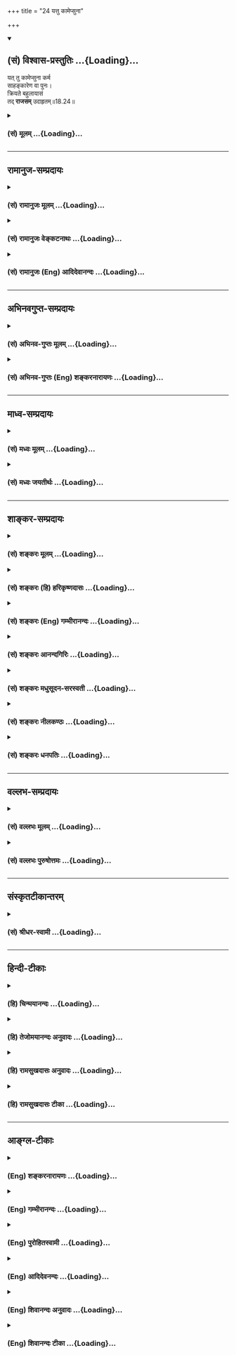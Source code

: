 +++
title = "24 यत्तु कामेप्सुना"

+++
<div class="js_include" newlevelforh1="2" title="(सं) विश्वास-प्रस्तुतिः" unfilled url="/mahAbhAratam/vyAsaH/shlokashaH/06-bhIShma-parva/03-bhagavad-gItA-parva/saMskRtam/vishvAsa-prastutiH/18_moxa-saMnyAsa-yogaH/24_yattu_kAmepsunA.md">
<details open><summary><h2>(सं) विश्वास-प्रस्तुतिः ...{Loading}...</h2></summary>

यत् तु कामेप्सुना कर्म  
साहङ्कारेण वा पुनः।  
क्रियते बहुलायासं  
तद् **राजसम्** उदाहृतम्॥18.24॥
</details>
</div>
<div class="js_include collapsed" newlevelforh1="3" title="(सं) मूलम्" unfilled url="/mahAbhAratam/vyAsaH/shlokashaH/06-bhIShma-parva/03-bhagavad-gItA-parva/saMskRtam/mUlam/18_moxa-saMnyAsa-yogaH/24_yattu_kAmepsunA.md">
<details><summary><h3>(सं) मूलम् ...{Loading}...</h3></summary>

यत्तु कामेप्सुना कर्म साहङ्कारेण वा पुनः।  
क्रियते बहुलायासं तद्राजसमुदाहृतम्।।18.24।।
</details>
</div>


_________________
## रामानुज-सम्प्रदायः
<div class="js_include collapsed" newlevelforh1="3" title="(सं) रामानुजः मूलम्" unfilled url="/mahAbhAratam/vyAsaH/shlokashaH/06-bhIShma-parva/03-bhagavad-gItA-parva/saMskRtam/rAmAnujaH/mUlam/18_moxa-saMnyAsa-yogaH/24_yattu_kAmepsunA.md">
<details><summary><h3>(सं) रामानुजः मूलम् ...{Loading}...</h3></summary>

।।18.24।।**यत् तु पुनः कामेप्सुना** फलप्रेप्सुना **साहंकारेण वा;**
वाशब्दः चार्थे; कर्तृत्वाभिमानयुक्तेन च; **बहुलायासं** यत् **कर्म
क्रियते; तत् राजसम्** -- बहुलायासम् इदं कर्म मया एव क्रियते
इत्येवंरूपाभिमानयुक्तेन यत् कर्म क्रियते तद् राजसम् इत्यर्थः।

</details>
</div>
<div class="js_include collapsed" newlevelforh1="3" title="(सं) रामानुजः वेङ्कटनाथः" unfilled url="/mahAbhAratam/vyAsaH/shlokashaH/06-bhIShma-parva/03-bhagavad-gItA-parva/saMskRtam/rAmAnujaH/venkaTanAthaH/18_moxa-saMnyAsa-yogaH/24_yattu_kAmepsunA.md">
<details><summary><h3>(सं) रामानुजः वेङ्कटनाथः ...{Loading}...</h3></summary>

  
  
।।18.24।। कामेप्सुना इत्यनेनअफलप्रेप्सुना \[18।23\] इत्युक्तविपरीतोक्तं
व्यनक्ति -- फलप्रेप्सुनेति। सम्बन्धसामान्यषष्ठ्याऽत्र समासः। अत्र
विकल्पाद्यसम्भवात्वाशब्दश्चार्थ इत्युक्तम्।
प्रवृत्तिप्रधानरजोमूलतयाऽनुपयुक्तप्रयासमिश्रणाद्बहुलायासत्वम्। तत्र च
सर्वत्र स्वयमेव हेतुरित्यभिमानः साहङ्कारशब्देन विवक्षितः। तत एव
बहुलायासपदं च सप्रयोजनमित्यभिप्रायेणाऽऽहबहुलायासमिदं कर्म मयैवेति।  
  

</details>
</div>
<div class="js_include collapsed" newlevelforh1="3" title="(सं) रामानुजः (Eng) आदिदेवानन्दः" unfilled url="/mahAbhAratam/vyAsaH/shlokashaH/06-bhIShma-parva/03-bhagavad-gItA-parva/saMskRtam/rAmAnujaH/english/AdidevAnandaH/18_moxa-saMnyAsa-yogaH/24_yattu_kAmepsunA.md">
<details><summary><h3>(सं) रामानुजः (Eng) आदिदेवानन्दः ...{Loading}...</h3></summary>

18.24 But whatever act is performed by one who seeks to gratify his desires, viz., by one who desires the results of his action and with the feeling of egoism, viz., has the misconceived notion that oneself is the agent; and with a great deal of effort - such an act is of the nature of Rajas. Here va (or) is used in the sense of ca (and). Whatever action is performed by one who possesses the misconceived notion, 'This action demanding enormous effort is performed entirely by me' - it is said to be Rajasika.

</details>
</div>


_________________
## अभिनवगुप्त-सम्प्रदायः
<div class="js_include collapsed" newlevelforh1="3" title="(सं) अभिनव-गुप्तः मूलम्" unfilled url="/mahAbhAratam/vyAsaH/shlokashaH/06-bhIShma-parva/03-bhagavad-gItA-parva/saMskRtam/abhinava-guptaH/mUlam/18_moxa-saMnyAsa-yogaH/24_yattu_kAmepsunA.md">
<details><summary><h3>(सं) अभिनव-गुप्तः मूलम् ...{Loading}...</h3></summary>

।।18.23 -- 18.25।। नियतमित्यादि तामसमुच्यते इत्यन्तम्। नियतम् --
कर्तव्यमिति। क्लेशैः अविद्याद्यैः बहुलं +++(S बहुलैः )+++ व्याप्तम्। मोहात्
अभिनिवेशमयात्।

</details>
</div>
<div class="js_include collapsed" newlevelforh1="3" title="(सं) अभिनव-गुप्तः (Eng) शङ्करनारायणः" unfilled url="/mahAbhAratam/vyAsaH/shlokashaH/06-bhIShma-parva/03-bhagavad-gItA-parva/saMskRtam/abhinava-guptaH/english/shankaranArAyaNaH/18_moxa-saMnyAsa-yogaH/24_yattu_kAmepsunA.md">
<details><summary><h3>(सं) अभिनव-गुप्तः (Eng) शङ्करनारायणः ...{Loading}...</h3></summary>

18.24 See Comment under 18.25

</details>
</div>


_________________
## माध्व-सम्प्रदायः
<div class="js_include collapsed" newlevelforh1="3" title="(सं) मध्वः मूलम्" unfilled url="/mahAbhAratam/vyAsaH/shlokashaH/06-bhIShma-parva/03-bhagavad-gItA-parva/saMskRtam/madhvaH/mUlam/18_moxa-saMnyAsa-yogaH/24_yattu_kAmepsunA.md">
<details><summary><h3>(सं) मध्वः मूलम् ...{Loading}...</h3></summary>

।।18.24।। Sri Madhvacharya did not comment on this sloka.,

</details>
</div>
<div class="js_include collapsed" newlevelforh1="3" title="(सं) मध्वः जयतीर्थः" unfilled url="/mahAbhAratam/vyAsaH/shlokashaH/06-bhIShma-parva/03-bhagavad-gItA-parva/saMskRtam/madhvaH/jayatIrthaH/18_moxa-saMnyAsa-yogaH/24_yattu_kAmepsunA.md">
<details><summary><h3>(सं) मध्वः जयतीर्थः ...{Loading}...</h3></summary>

।।18.24।। Sri Jayatirtha did not comment on this sloka.  
  

</details>
</div>


_________________
## शाङ्कर-सम्प्रदायः
<div class="js_include collapsed" newlevelforh1="3" title="(सं) शङ्करः मूलम्" unfilled url="/mahAbhAratam/vyAsaH/shlokashaH/06-bhIShma-parva/03-bhagavad-gItA-parva/saMskRtam/shankaraH/mUlam/18_moxa-saMnyAsa-yogaH/24_yattu_kAmepsunA.md">
<details><summary><h3>(सं) शङ्करः मूलम् ...{Loading}...</h3></summary>

।।18.24।। --,**यत्तु कामेप्सुना** कर्मफलप्रेप्सुना इत्यर्थः; **कर्म
साहंकारेण** (वा गी0) इति न तत्त्वज्ञानापेक्षया। किं तर्हि
लौकिकश्रोत्रियनिरहंकारापेक्षया। यो हि परमार्थनिरहंकारः आत्मवित्; न तस्य
कामेप्सुत्वबहुलायासकर्तृत्वप्राप्तिः अस्ति। सात्त्विकस्यापि कर्मणः
अनात्मवित् साहंकारः कर्ता; किमुत राजसतामसयोः। लोके अनात्मविदपि
श्रोत्रियो निरहंकारः उच्यते निरहंकारः अयं ब्राह्मणः इति। तस्मात्
तदपेक्षयैव साहंकारेण वा इति उक्तम्। **पुनः**शब्दः पादपूरणार्थः।
**क्रियते** **बहुलायासं** कर्त्रा महता आयासेन निर्वर्त्यते; **तत्** कर्म
**राजसम् उदाहृतम्**।।

</details>
</div>
<div class="js_include collapsed" newlevelforh1="3" title="(सं) शङ्करः (हि) हरिकृष्णदासः" unfilled url="/mahAbhAratam/vyAsaH/shlokashaH/06-bhIShma-parva/03-bhagavad-gItA-parva/saMskRtam/shankaraH/hindI/harikRShNadAsaH/18_moxa-saMnyAsa-yogaH/24_yattu_kAmepsunA.md">
<details><summary><h3>(सं) शङ्करः (हि) हरिकृष्णदासः ...{Loading}...</h3></summary>

।।18.24।। जो कर्म; भोगरूप फलकी इच्छावाले पुरुषद्वारा या अहंकारयुक्त
पुरुषद्वारा ( किया जाता है )। इस श्लोकमें साहंकारेण पद तत्त्वज्ञानकी
अपेक्षासे नहीं है। तो क्या है वेदशास्त्रको जाननेवाले लौकिक निरहंकारीकी
अपेक्षासे है क्योंकि जो वास्तविक निरहंकारी आत्मवेत्ता है; उसमें तो
फलेच्छुकता और बहुत परिश्रमयुक्त कर्तृत्वकी आशंका ही नहीं हो सकती।
सात्त्विक कर्मका भी कर्ता; आत्मतत्त्वको न जाननेवाला अहंकारयुक्त मनुष्य
ही होता है; फिर राजसतामस कर्मोंके कर्ताकी तो बात ही क्या है संसारमें
आत्मतत्त्वको न जाननेवाला भी; वेदशास्त्रका ज्ञाता पुरुष निरहंकारी कहा
जाता है। जैसे अमुक ब्राह्मण निरहंकारी है ऐसा प्रयोग होता है। सुतरां ऐसे
पुरुषकी अपेक्षासे ही इस श्लोकमें साहंकारेण वा यह वचन कहा गया है। पुनः
शब्द पादपूर्ण करनेके लिये है। तथा जो कर्म बहुत परिश्रमसे युक्त है;
अर्थात् करनेवाला जिसको बहुत परिश्रमसे कर पाता है; वह कर्म राजस कहा गया
है।

</details>
</div>
<div class="js_include collapsed" newlevelforh1="3" title="(सं) शङ्करः (Eng) गम्भीरानन्दः" unfilled url="/mahAbhAratam/vyAsaH/shlokashaH/06-bhIShma-parva/03-bhagavad-gItA-parva/saMskRtam/shankaraH/english/gambhIrAnandaH/18_moxa-saMnyAsa-yogaH/24_yattu_kAmepsunA.md">
<details><summary><h3>(सं) शङ्करः (Eng) गम्भीरानन्दः ...{Loading}...</h3></summary>

18.24 But tat, that; karma, action; udahrtam, is said to be; rajasam,
born of rajas; yat, which; is kriyate, done; kamepsuna by one desirous
of results; va, or; saahankarena, by one who is egotistic; and
bahulaayasam, which is highly strenuous, accomplished by the agent with
great effort. 'Egotistic' is not used in contrast to knowledge of Truth.
What then; It is used in contrast to the absence of egotism in an
ordinary person versed in the Vedic path. For in the case of the knower
of the Self, who is not egotistic in the real sense, there is no estion
of his being desirous of results or of being an agent of actions reiring
great effort. Even of actions born of sattva, the agent is one who has
not realized the Self and is possessed of egoism; what to speak of
actions born of rajas and tamas! In common parlance, a person versed in
the Vedic path, even though not possessing knowledge of the Self, is
spoken of as being free from egotism thus-'This Brahmana is free from
egotism'. Therefore, 'sahan-karena va' is said in contrast to him only.
Punah (again) is used to complete the meter.

</details>
</div>
<div class="js_include collapsed" newlevelforh1="3" title="(सं) शङ्करः आनन्दगिरिः" unfilled url="/mahAbhAratam/vyAsaH/shlokashaH/06-bhIShma-parva/03-bhagavad-gItA-parva/saMskRtam/shankaraH/AnandagiriH/18_moxa-saMnyAsa-yogaH/24_yattu_kAmepsunA.md">
<details><summary><h3>(सं) शङ्करः आनन्दगिरिः ...{Loading}...</h3></summary>

।।18.24।। राजसं कर्म निर्दिशति -- **यत्त्विति।** फलप्रेप्सुना कर्त्रा
यत्कर्म क्रियते तद्राजसमित्युत्तरत्र संबन्धः। तत्त्वज्ञानवता निरहंकारेण
साहंकारेण तत्वज्ञेन क्रियते कर्मेति विवक्षां वारयति -- **साहंकारेणेति।**
तत्त्वज्ञानवता निरहंकारेण कृतं कर्मापेक्ष्य साहंकारेणाज्ञेन
कृतमेतत्कर्मेति न विवक्ष्यते चेत्तर्हि किमत्र विवक्षितमिति पृच्छति --
**किं तर्हीति।** यो हि दुरितरहितः श्रोत्रियो लोकादनपेतस्तस्य
यदहंकारवर्जितं कर्म तदपेक्षयेदं साहंकारेण कृतं कर्मेत्युक्तमित्याह --
**लौकिकेति।** ननु तत्त्वज्ञानवतो निरहंकारस्य कर्मकर्तृत्वमपेक्ष्य
साहंकारेणेत्यादि किं नेष्यते तत्राह -- **यो हीति।** विशेषणान्तरवशादेव
तत्त्वविदो निवारितत्वान्न तदपेक्षमिदं विशेषणमित्यर्थः। साहंकारस्यैव
राजसे कर्मणि कर्तृत्वमित्येतत्कैमुतिकन्यायेन साधयति --
**सात्त्विकस्येति।** नन्वात्मविदोऽन्यस्य निरहंकारत्वायोगात्कथं तदपेक्षया
साहंकारेणेत्युक्तं तत्राह -- **लोक इति।**

</details>
</div>
<div class="js_include collapsed" newlevelforh1="3" title="(सं) शङ्करः मधुसूदन-सरस्वती" unfilled url="/mahAbhAratam/vyAsaH/shlokashaH/06-bhIShma-parva/03-bhagavad-gItA-parva/saMskRtam/shankaraH/madhusUdana-sarasvatI/18_moxa-saMnyAsa-yogaH/24_yattu_kAmepsunA.md">
<details><summary><h3>(सं) शङ्करः मधुसूदन-सरस्वती ...{Loading}...</h3></summary>

।।18.24।। यत्त्विति। तुः सात्त्विकाद्भिनत्ति। कामेप्सुना फलकामेन कर्त्रा
साहंकारेण प्रागुक्तसङ्गात्मकगर्वयुक्तेन च। वाशब्दः समुच्चये।
पुनरित्यनियतं यावत्कामनं काम्यावृत्तेः बहुलायासं सर्वाङ्गोपसंहारेण
क्लेशावहं यत्काम्यं कर्म क्रियते तद्राजसमुदाहृतम्। अत्र संर्वैर्विशेषणैः
सात्त्विकसर्वविशेषणव्यतिरेको दर्शितः।

</details>
</div>
<div class="js_include collapsed" newlevelforh1="3" title="(सं) शङ्करः नीलकण्ठः" unfilled url="/mahAbhAratam/vyAsaH/shlokashaH/06-bhIShma-parva/03-bhagavad-gItA-parva/saMskRtam/shankaraH/nIlakaNThaH/18_moxa-saMnyAsa-yogaH/24_yattu_kAmepsunA.md">
<details><summary><h3>(सं) शङ्करः नीलकण्ठः ...{Loading}...</h3></summary>

।।18.24।। यत्तु कामेप्सुना फलार्थिना साहंकारेण। यद्यपि
सात्त्विकोऽप्यनात्मवित्साहंकारस्तथाप्यहमेव कर्मकुशलो महान् श्रोत्रिय
इत्यभिमानोऽहंकारस्तद्वता साहंकारेण। वा शब्दश्चार्थे। क्रियते
बहुलायासमतिश्रमकरं तत्कर्म राजसमुदाहृतम्।

</details>
</div>
<div class="js_include collapsed" newlevelforh1="3" title="(सं) शङ्करः धनपतिः" unfilled url="/mahAbhAratam/vyAsaH/shlokashaH/06-bhIShma-parva/03-bhagavad-gItA-parva/saMskRtam/shankaraH/dhanapatiH/18_moxa-saMnyAsa-yogaH/24_yattu_kAmepsunA.md">
<details><summary><h3>(सं) शङ्करः धनपतिः ...{Loading}...</h3></summary>

।।18.24।। सात्त्विकं कर्मोकत्वा राजसं तदुदाहरति -- यत्त्विति।
सात्त्विकाद्वैलक्षण्यद्योतकस्तुः। कामेप्सुना फलेप्सुना साहंकारेण वा पुनः
मत्समः कोऽन्यः श्रोत्रियोऽस्तीत्येवमहंकाराभिनिवेशेन तत्त्वज्ञानवतो
निरहंकारस्य कर्मकर्तृत्वमपेक्ष्य साहंकारेणेति न भ्रमितव्यं तस्य
कर्मण्यनधिकृतत्वात्। किंतु मत्सदृशोऽन्यः श्रोत्रियो
नास्तीत्यभिमानरहितोऽनात्मविदपि लोके निरहंकार इत्युच्यमानो यस्तमपेक्ष्य
साहंकारेण वा पुनरित्युच्यते। बहुलायासं महता आयासेन क्लेशेन निर्वर्त्यं
यत्कर्म क्रियते तद्राजसमुदाहृतम्।

</details>
</div>


_________________
## वल्लभ-सम्प्रदायः
<div class="js_include collapsed" newlevelforh1="3" title="(सं) वल्लभः मूलम्" unfilled url="/mahAbhAratam/vyAsaH/shlokashaH/06-bhIShma-parva/03-bhagavad-gItA-parva/saMskRtam/vallabhaH/mUlam/18_moxa-saMnyAsa-yogaH/24_yattu_kAmepsunA.md">
<details><summary><h3>(सं) वल्लभः मूलम् ...{Loading}...</h3></summary>

।।18.24।। यत्त्विति। कामेप्सुना फलेप्सुना कर्तृत्वाद्यहङ्कारपूर्वकेन
वाममेदं फलजनकं कर्म इति बहुल आयासो यत्र तद्राजसम्।

</details>
</div>
<div class="js_include collapsed" newlevelforh1="3" title="(सं) वल्लभः पुरुषोत्तमः" unfilled url="/mahAbhAratam/vyAsaH/shlokashaH/06-bhIShma-parva/03-bhagavad-gItA-parva/saMskRtam/vallabhaH/puruShottamaH/18_moxa-saMnyAsa-yogaH/24_yattu_kAmepsunA.md">
<details><summary><h3>(सं) वल्लभः पुरुषोत्तमः ...{Loading}...</h3></summary>

  
  
।।18.24।। राजसं कर्माऽऽह -- यत्त्विति। यत् पुनः कर्म कामेप्सुना
फलप्राप्त्यभिलाषेण वा; फलाभिलाषरहितेन साहङ्कारेण लोकेषु
स्वमहत्त्वख्यापनाय पुनः बहुलायासं अतिक्लेशयुक्तं शारीरोपद्रवसहितं
क्रियते तत् कर्म राजस मुदाहृतम्।  
  

</details>
</div>


_________________
## संस्कृतटीकान्तरम्
<div class="js_include collapsed" newlevelforh1="3" title="(सं) श्रीधर-स्वामी" unfilled url="/mahAbhAratam/vyAsaH/shlokashaH/06-bhIShma-parva/03-bhagavad-gItA-parva/saMskRtam/shrIdhara-svAmI/18_moxa-saMnyAsa-yogaH/24_yattu_kAmepsunA.md">
<details><summary><h3>(सं) श्रीधर-स्वामी ...{Loading}...</h3></summary>

।।18.24।। राजसं कर्माह **-- यत्त्विति।** यत्तु कर्म कामेप्सुना फलं
प्राप्तुमिच्छता; साहंकारेण वा मत्समः कोऽन्यः श्रोत्रियोऽस्तीत्येवं
निरूढाहंकारयुक्तेन च क्रियते; यच्च पुनर्बहुलायासमतिक्लेशयुक्तं तत्कर्म
राजसमुदाहृतम्।

</details>
</div>


_________________
## हिन्दी-टीकाः
<div class="js_include collapsed" newlevelforh1="3" title="(हि) चिन्मयानन्दः" unfilled url="/mahAbhAratam/vyAsaH/shlokashaH/06-bhIShma-parva/03-bhagavad-gItA-parva/hindI/chinmayAnandaH/18_moxa-saMnyAsa-yogaH/24_yattu_kAmepsunA.md">
<details><summary><h3>(हि) चिन्मयानन्दः ...{Loading}...</h3></summary>

।।18.24।। राजसिक कर्म मैं कर्ता हूँ की भावना से प्रेरित; अहंकार से युक्त
स्वार्थ और परिश्रम से परिपूर्ण होते हैं। इनका कर्ता अत्याधित तनाव और
दबाव में रहता है। इस श्लोक का अर्थ स्पष्ट है। राजनीतिक नेताओं; सामाजिक
कार्यकर्ताओं; बड़ेबड़े उद्योगपतियों अत्यधिक चिन्तित पालकों; कट्टर धर्म
प्रचारकों; धर्म परिवर्तन कराने वाली मिशनरियों तथा अन्धाधुन्ध धन कमाने
वालों के प्राय समस्त कर्म राजस श्रेणी में ही आते हैं। कभीकभी तो वे
तमोगुण के स्तर तक भी गिर जाते हैं।

</details>
</div>
<div class="js_include collapsed" newlevelforh1="3" title="(हि) तेजोमयानन्दः अनुवादः" unfilled url="/mahAbhAratam/vyAsaH/shlokashaH/06-bhIShma-parva/03-bhagavad-gItA-parva/hindI/tejomayAnandaH/anuvAdaH/18_moxa-saMnyAsa-yogaH/24_yattu_kAmepsunA.md">
<details><summary><h3>(हि) तेजोमयानन्दः अनुवादः ...{Loading}...</h3></summary>

।।18.24।। और जो कर्म बहुत परिश्रम से युक्त है तथा फल की कामना वाले,
अहंकारयुक्त पुरुष के द्वारा किया जाता है, वह कर्म राजस कहा गया है।।

</details>
</div>
<div class="js_include collapsed" newlevelforh1="3" title="(हि) रामसुखदासः अनुवादः" unfilled url="/mahAbhAratam/vyAsaH/shlokashaH/06-bhIShma-parva/03-bhagavad-gItA-parva/hindI/rAmasukhadAsaH/anuvAdaH/18_moxa-saMnyAsa-yogaH/24_yattu_kAmepsunA.md">
<details><summary><h3>(हि) रामसुखदासः अनुवादः ...{Loading}...</h3></summary>

।।18.24।। परन्तु जो कर्म भोगोंको चाहनेवाले मनुष्यके द्वारा अहंकार अथवा
परिश्रमपूर्वक किया जाता है, वह राजस कहा गया है।

</details>
</div>
<div class="js_include collapsed" newlevelforh1="3" title="(हि) रामसुखदासः टीका" unfilled url="/mahAbhAratam/vyAsaH/shlokashaH/06-bhIShma-parva/03-bhagavad-gItA-parva/hindI/rAmasukhadAsaH/TIkA/18_moxa-saMnyAsa-yogaH/24_yattu_kAmepsunA.md">
<details><summary><h3>(हि) रामसुखदासः टीका ...{Loading}...</h3></summary>

।।18.24।।***व्याख्या --***  **यत्तु (टिप्पणी प₀ 906)** **कामेप्सुना
कर्म --** हम कर्म करेंगे तो हमें पदार्थ मिलेंगे; सुखआराम मिलेगा; भोग
मिलेंगे; आदरसम्मानबड़ाई मिलेगी आदि फलकी इच्छावाले व्यक्तिके द्वारा कर्म
किया जाय।**साहंकारेण --** लोगोंके सामने कर्म करनेसे लोग देखते हैं और
वाहवाह करते हैं तो अभिमान आता है और जहाँ लोग सामने नहीं होते; वहाँ
(एकान्तमें) कर्म करनेसे दूसरोंकी अपेक्षा अपनेमें विलक्षणता; विशेषता
देखकर अभिमान आता है। जैसे -- दूसरे आदमी हमारी तरह सुचारुरूपसे
साङ्गोपाङ्ग कार्य नहीं कर सकते हमारेमें काम करनेकी जो योग्यता; विद्या;
चतुरता आदि है; वह हरेक आदमीमें नहीं मिलेगी हम जो भी काम करते हैं; उसको
बहुत ही ईमानदारीसे और जल्दी करते हैं; आदिआदि। इस प्रकार अहंकारपूर्वक
किया गया कर्म राजस कहलाता है।**वा पुनः --** आगे भविष्यमें मिलनेवाले फलको
लेकर (फलेच्छापूर्वक) कर्म किया जाय अथवा वर्तमानमें अपनी विशेषताको लेकर
(अहंकारपूर्वक) कर्म किया जाय -- इन दोनों भावोंमेंसे एक भाव होनेपर भी वह
कर्म राजस हो जाता है; यह बतानेके लिये यहाँ **वा पुनः** पद आये हैं।
तात्पर्य है कि फलेच्छा और अहंकार -- इन दोनोंमेंसे जब एक भाव होनेपर भी
कर्म राजस हो जाता है; तब दोनों भाव होनेपर वह कर्म राजस हो ही जायगा।
**क्रियते बहुलायासम् --** कर्म करते समय हरेक व्यक्तिके शरीरमें परिश्रम
तो होता ही है; पर जिस व्यक्तिमें शरीरके सुखआरामकी इच्छा मुख्य होती है;
उसको कर्म करते समय शरीरमें ज्यादा परिश्रम मालूम देता है। जिस व्यक्तिमें
कर्मफलकी इच्छा तो मुख्य है; पर शारीरिक सुखआरामकी इच्छा मुख्य नहीं है;
अर्थात् सुखआराम लेनेकी स्वाभाविक ही प्रकृति नहीं है; उसको कर्म करते हुए
भी शरीरमें परिश्रम नहीं मालूम देता। कारण कि भीतरमें भोगों और संग्रहकी
जोरदार कामना होनेसे उसकी वृत्ति कामनापूर्तिकी तरफ ही लगी रहती है शरीरकी
तरफ नहीं। तात्पर्य है कि शरीरके सुखआरामकी मुख्यता होनेसे फलेच्छाकी
अवहेलना हो जाती है और फलेच्छाकी मुख्यता होनेसे शरीरके सुखआरामकी अवहेलना
हो जाती है। लोगोंके सामने कर्म करते समय अहंकारजन्य सुखकी खुराक मिलनेसे और
शरीरके सुखआरामकी मुख्यता न होनेसे राजस मनुष्यको कर्म करनेमें परिश्रम
नहीं मालूम देता। परन्तु एकान्तमें कर्म करते समय अहंकारजन्य सुखकी खुराक न
मिलनेसे और शरीरके सुखआरामकी मुख्यता होनेसे राजस मनुष्यको कर्म करनेमें
ज्यादा परिश्रम मालूम देता है।**तद्राजसमुदाहृतम् --** ऐसे फलकी इच्छावाले
मनुष्यके द्वारा अहंकार और परिश्रमपूर्वक किया हुआ जो कर्म है; वह राजस कहा
गया है।  
  
***सम्बन्ध --***  अब तामस कर्मका वर्णन करते हैं।

</details>
</div>


_________________
## आङ्ग्ल-टीकाः
<div class="js_include collapsed" newlevelforh1="3" title="(Eng) शङ्करनारायणः" unfilled url="/mahAbhAratam/vyAsaH/shlokashaH/06-bhIShma-parva/03-bhagavad-gItA-parva/english/shankaranArAyaNaH/18_moxa-saMnyAsa-yogaH/24_yattu_kAmepsunA.md">
<details><summary><h3>(Eng) शङ्करनारायणः ...{Loading}...</h3></summary>

18.24. The object which is abundant in afflictions; and which is further reired by one who craves to attain the desired thing with the feeling of
'I'-that is considered to be of the Rajas (Strand).

</details>
</div>
<div class="js_include collapsed" newlevelforh1="3" title="(Eng) गम्भीरानन्दः" unfilled url="/mahAbhAratam/vyAsaH/shlokashaH/06-bhIShma-parva/03-bhagavad-gItA-parva/english/gambhIrAnandaH/18_moxa-saMnyAsa-yogaH/24_yattu_kAmepsunA.md">
<details><summary><h3>(Eng) गम्भीरानन्दः ...{Loading}...</h3></summary>

18.24 But that action is said to be born of rajas which is done by one desirous of results or by one who is egotistic, and which is highly strenuous.

</details>
</div>
<div class="js_include collapsed" newlevelforh1="3" title="(Eng) पुरोहितस्वामी" unfilled url="/mahAbhAratam/vyAsaH/shlokashaH/06-bhIShma-parva/03-bhagavad-gItA-parva/english/purohitasvAmI/18_moxa-saMnyAsa-yogaH/24_yattu_kAmepsunA.md">
<details><summary><h3>(Eng) पुरोहितस्वामी ...{Loading}...</h3></summary>

18.24 But even though an action involve the most strenuous endeavour,
yet if the doer is seeking to gratify his desires, and is filled with personal vanity, it may be assumed to originate in Passion.

</details>
</div>
<div class="js_include collapsed" newlevelforh1="3" title="(Eng) आदिदेवनन्दः" unfilled url="/mahAbhAratam/vyAsaH/shlokashaH/06-bhIShma-parva/03-bhagavad-gItA-parva/english/AdidevanandaH/18_moxa-saMnyAsa-yogaH/24_yattu_kAmepsunA.md">
<details><summary><h3>(Eng) आदिदेवनन्दः ...{Loading}...</h3></summary>

18.24 But that act is said to be Rajasika which is performed with great effort by one who seeks to gratify his desires and under the prompting of egoism.

</details>
</div>
<div class="js_include collapsed" newlevelforh1="3" title="(Eng) शिवानन्दः अनुवादः" unfilled url="/mahAbhAratam/vyAsaH/shlokashaH/06-bhIShma-parva/03-bhagavad-gItA-parva/english/shivAnandaH/anuvAdaH/18_moxa-saMnyAsa-yogaH/24_yattu_kAmepsunA.md">
<details><summary><h3>(Eng) शिवानन्दः अनुवादः ...{Loading}...</h3></summary>

18.24 But that action which is done by one longing for the fulfilment of desires or gain with egoism or with much effort that is declared to be Rajasic (passionate).

</details>
</div>
<div class="js_include collapsed" newlevelforh1="3" title="(Eng) शिवानन्दः टीका" unfilled url="/mahAbhAratam/vyAsaH/shlokashaH/06-bhIShma-parva/03-bhagavad-gItA-parva/english/shivAnandaH/TIkA/18_moxa-saMnyAsa-yogaH/24_yattu_kAmepsunA.md">
<details><summary><h3>(Eng) शिवानन्दः टीका ...{Loading}...</h3></summary>

18.24 यत् which; तु but; कामेप्सुना by one longing for desires; कर्म
action; साहङ्कारेण with egoism; वा or; पुनः again; क्रियते is performed;
बहुलायासम् with much effort; तत् that; राजसम् Rajasic (passionate);
उदाहृतम् is declared.Commentary A passionate man performs various selfish actions. He boasts of his actions in public. Passion prompts him to do them. He can never work without expectation of a reward.Kamepsuna;
phalepsuna The Rajasic or passionate man expects pleasures as fruits of action. A liberated sage alone is absolutely free from egoism. He will not dream even of a reward for the action; because all his desires are gratified when he realises Brahman. He is an Aptakama. (Aptakamasya ka spriha) How can there be longing or craving in a sage in whom all desires are gratified or burnt by the fire of SelfknowledgeEven the performer of a pure act; who has no knowledge of the Self is egoistic.
If such be the case; the Rajasic and Tamasic workers are much more egoistic. In worldly parlance we speak of a learned Pundit This Pundit is a very modest; unassuming; and egoless Brahmana.Now listen; O Arjuna;
to the characteristics of action that is of darkness.

</details>
</div>
